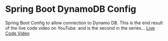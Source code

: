 # Spring Boot DynamoDB Config
Spring Boot Config to allow connection to Dynamo DB.
This is the end result of the live code video on YouTube. and is the second in the series...
[Live Code Video]()
